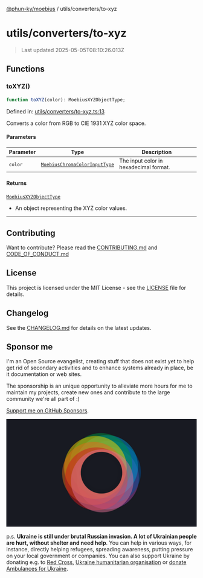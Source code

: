 [@phun-ky/moebius](../../README.md) / utils/converters/to-xyz

# utils/converters/to-xyz

> Last updated 2025-05-05T08:10:26.013Z

##

## Functions

### toXYZ()

```ts
function toXYZ(color): MoebiusXYZObjectType;
```

Defined in: [utils/converters/to-xyz.ts:13](https://github.com/phun-ky/moebius/blob/main/src/utils/converters/to-xyz.ts#L13)

Converts a color from RGB to CIE 1931 XYZ color space.

#### Parameters

| Parameter | Type                                                                        | Description                            |
| --------- | --------------------------------------------------------------------------- | -------------------------------------- |
| `color`   | [`MoebiusChromaColorInputType`](../../types.md#moebiuschromacolorinputtype) | The input color in hexadecimal format. |

#### Returns

[`MoebiusXYZObjectType`](../../types.md#moebiusxyzobjecttype)

- An object representing the XYZ color values.

---

## Contributing

Want to contribute? Please read the [CONTRIBUTING.md](https://github.com/phun-ky/moebius/blob/main/CONTRIBUTING.md) and [CODE_OF_CONDUCT.md](https://github.com/phun-ky/moebius/blob/main/CODE_OF_CONDUCT.md)

## License

This project is licensed under the MIT License - see the [LICENSE](https://github.com/phun-ky/moebius/blob/main/LICENSE) file for details.

## Changelog

See the [CHANGELOG.md](https://github.com/phun-ky/moebius/blob/main/CHANGELOG.md) for details on the latest updates.

## Sponsor me

I'm an Open Source evangelist, creating stuff that does not exist yet to help get rid of secondary activities and to enhance systems already in place, be it documentation or web sites.

The sponsorship is an unique opportunity to alleviate more hours for me to maintain my projects, create new ones and contribute to the large community we're all part of :)

[Support me on GitHub Sponsors](https://github.com/sponsors/phun-ky).

![logo](https://github.com/phun-ky/moebius/blob/main/public/images/logo/logo-ring.png?raw=true)

p.s. **Ukraine is still under brutal Russian invasion. A lot of Ukrainian people are hurt, without shelter and need help**. You can help in various ways, for instance, directly helping refugees, spreading awareness, putting pressure on your local government or companies. You can also support Ukraine by donating e.g. to [Red Cross](https://www.icrc.org/en/donate/ukraine), [Ukraine humanitarian organisation](https://savelife.in.ua/en/donate-en/#donate-army-card-weekly) or [donate Ambulances for Ukraine](https://www.gofundme.com/f/help-to-save-the-lives-of-civilians-in-a-war-zone).
